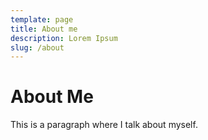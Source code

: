 ```yaml
---
template: page
title: About me
description: Lorem Ipsum
slug: /about
---
```

# About Me

This is a paragraph where I talk about myself.
